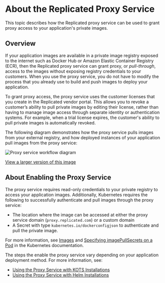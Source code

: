 # About the Replicated Proxy Service

This topic describes how the Replicated proxy service can be used to grant proxy access to your application's private images.

## Overview

If your application images are available in a private image registry exposed to the internet such as Docker Hub or Amazon Elastic Container Registry (ECR), then the Replicated proxy service can grant proxy, or _pull-through_, access to the images without exposing registry credentials to your customers. When you use the proxy service, you do not have to modify the process that you already use to build and push images to deploy your application.

To grant proxy access, the proxy service uses the customer licenses that you create in the Replicated vendor portal. This allows you to revoke a customer’s ability to pull private images by editing their license, rather than having to manage image access through separate identity or authentication systems. For example, when a trial license expires, the customer's ability to pull private images is automatically revoked.

The following diagram demonstrates how the proxy service pulls images from your external registry, and how deployed instances of your application pull images from the proxy service:

![Proxy service workflow diagram](/images/private-registry-diagram.png)

[View a larger version of this image](/images/private-registry-diagram-large.png)

## About Enabling the Proxy Service

The proxy service requires read-only credentials to your private registry to access your application images. Additionally, Kubernetes requires the following to successfully authenticate and pull images through the proxy service:
* The location where the image can be accessed at either the proxy service domain (`proxy.replicated.com`) or a custom domain
* A Secret with type `kubernetes.io/dockerconfigjson` to authenticate and pull the private image.

For more information, see [Images](https://kubernetes.io/docs/concepts/containers/images/) and [Specifying imagePullSecrets on a Pod](https://kubernetes.io/docs/concepts/containers/images/#specifying-imagepullsecrets-on-a-pod) in the Kubernetes documentation.

The steps the enable the proxy service vary depending on your application deployment method. For more information, see:
* [Using the Proxy Service with KOTS Installations](/vendor/private-images-kots)
* [Using the Proxy Service with Helm Installations](/vendor/helm-image-registry)